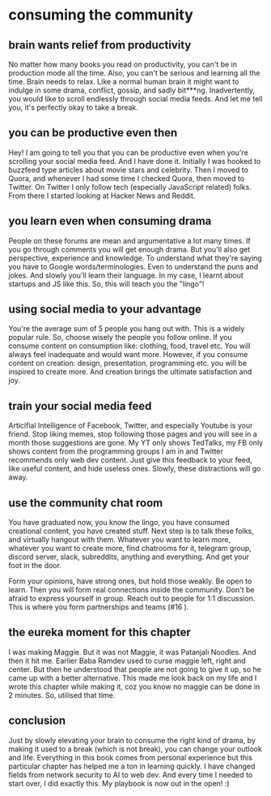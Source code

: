 # consuming the community

## brain wants relief from productivity

No matter how many books you read on productivity, you can't be in production mode all the time. Also, you can't be serious and learning all the time. Brain needs to relax. Like a normal human brain it might want to indulge in some drama, conflict, gossip, and sadly bit\*\*\*ng. Inadvertently, you would like to scroll endlessly through social media feeds. And let me tell you, it's perfectly okay to take a break.

## you can be productive even then

Hey! I am going to tell you that you can be productive even when you're scrolling your social media feed. And I have done it. Initially I was hooked to buzzfeed type articles about movie stars and celebrity. Then I moved to Quora, and whenever I had some time I checked Quora, then moved to Twitter. On Twitter I only follow tech (especially JavaScript related) folks. From there I started looking at Hacker News and Reddit.

## you learn even when consuming drama

People on these forums are mean and argumentative a lot many times. If you go through comments you will get enough drama. But you'll also get perspective, experience and knowledge. To understand what they're saying you have to Google words/terminologies. Even to understand the puns and jokes. And slowly you'll learn their language. In my case, I learnt about startups and JS like this. So, this will teach you the "lingo"!

## using social media to your advantage

You're the average sum of 5 people you hang out with. This is a widely popular rule. So, choose wisely the people you follow online. If you consume content on consumption like: clothing, food, travel etc. You will always feel inadequate and would want more. However, if you consume content on creation: design, presentation, programming etc. you will be inspired to create more. And creation brings the ultimate satisfaction and joy.

## train your social media feed

Articifial Intelligence of Facebook, Twitter, and especially Youtube is your friend. Stop liking memes, stop following those pages and you will see in a month those suggestions are gone. My YT only shows TedTalks, my FB only shows content from the programming groups I am in and Twitter recommends only web dev content. Just give this feedback to your feed, like useful content, and hide useless ones. Slowly, these distractions will go away.

## use the community chat room

You have graduated now, you know the lingo, you have consumed creational content, you have created stuff. Next step is to talk these folks, and virtually hangout with them. Whatever you want to learn more, whatever you want to create more, find chatrooms for it, telegram group, discord server, slack, subreddits, anything and everything. And get your foot in the door.

Form your opinions, have strong ones, but hold those weakly. Be open to learn. Then you will form real connections inside the community. Don't be afraid to express yourself in group. Reach out to people for 1:1 discussion. This is where you form partnerships and teams (#16 ).

## the eureka moment for this chapter

I was making Maggie. But it was not Maggie, it was Patanjali Noodles. And then it hit me. Earlier Baba Ramdev used to curse maggie left, right and center. But then he understood that people are not going to give it up, so he came up with a better alternative. This made me look back on my life and I wrote this chapter while making it, coz you know no maggie can be done in 2 minutes. So, utilised that time.

## conclusion

Just by slowly elevating your brain to consume the right kind of drama, by making it used to a break (which is not break), you can change your outlook and life. Everything in this book comes from personal experience but this particular chapter has helped me a ton in learning quickly. I have changed fields from network security to AI to web dev. And every time I needed to start over, I did exactly this. My playbook is now out in the open! :)
